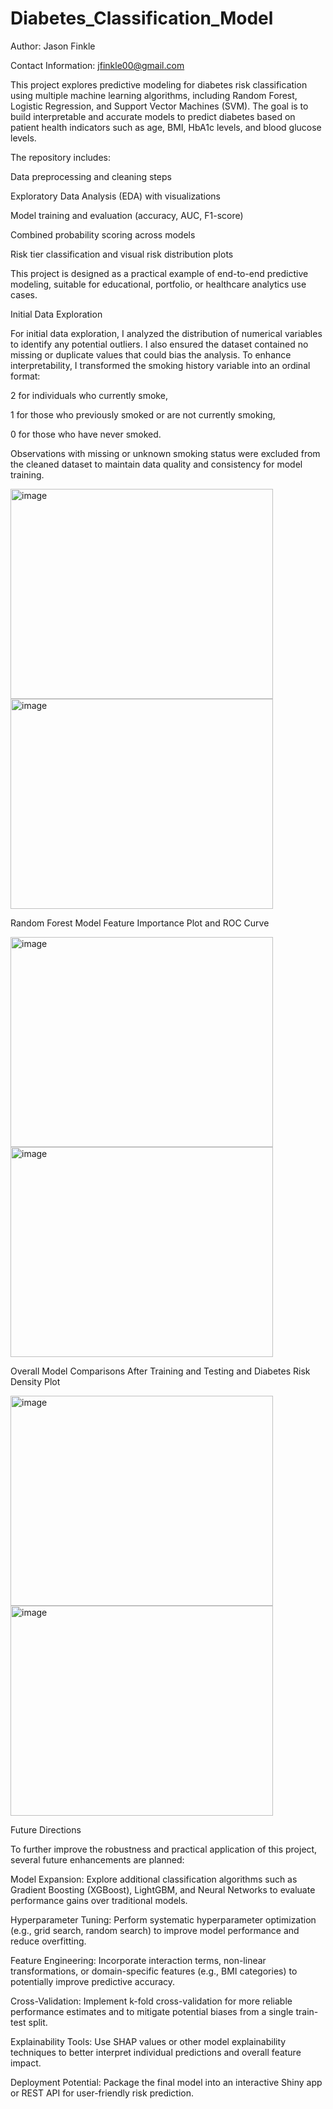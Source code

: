 # Diabetes_Classification_Model

Author: Jason Finkle

Contact Information: jfinkle00@gmail.com

This project explores predictive modeling for diabetes risk classification using multiple machine learning algorithms, including Random Forest, Logistic Regression, and Support Vector Machines (SVM). The goal is to build interpretable and accurate models to predict diabetes based on patient health indicators such as age, BMI, HbA1c levels, and blood glucose levels.

The repository includes:

Data preprocessing and cleaning steps

Exploratory Data Analysis (EDA) with visualizations

Model training and evaluation (accuracy, AUC, F1-score)

Combined probability scoring across models

Risk tier classification and visual risk distribution plots

This project is designed as a practical example of end-to-end predictive modeling, suitable for educational, portfolio, or healthcare analytics use cases.

Initial Data Exploration

For initial data exploration, I analyzed the distribution of numerical variables to identify any potential outliers. I also ensured the dataset contained no missing or duplicate values that could bias the analysis. To enhance interpretability, I transformed the smoking history variable into an ordinal format:

2 for individuals who currently smoke,

1 for those who previously smoked or are not currently smoking,

0 for those who have never smoked.

Observations with missing or unknown smoking status were excluded from the cleaned dataset to maintain data quality and consistency for model training.

<img width="420" height="336" alt="image" src="https://github.com/user-attachments/assets/c5bf69d3-edaf-4175-9cc0-5d4b61819714" />

<img width="420" height="336" alt="image" src="https://github.com/user-attachments/assets/fdb7bdf3-b3f4-4ce3-a3d5-6dcd7e37b74e" />

Random Forest Model Feature Importance Plot and ROC Curve

<img width="420" height="336" alt="image" src="https://github.com/user-attachments/assets/bf4599c7-5702-4346-8df3-c9ca382e99e2" />

<img width="420" height="336" alt="image" src="https://github.com/user-attachments/assets/93f372bb-5439-485e-8fd4-30c3dc04bb25" />

Overall Model Comparisons After Training and Testing and Diabetes Risk Density Plot

<img width="420" height="336" alt="image" src="https://github.com/user-attachments/assets/d5b815ce-e605-4b03-a765-fd1094f35a50" />

<img width="420" height="336" alt="image" src="https://github.com/user-attachments/assets/d1785aeb-124c-4e72-87ad-942f7965e40d" />

Future Directions

To further improve the robustness and practical application of this project, several future enhancements are planned:

Model Expansion: Explore additional classification algorithms such as Gradient Boosting (XGBoost), LightGBM, and Neural Networks to evaluate performance gains over traditional models.

Hyperparameter Tuning: Perform systematic hyperparameter optimization (e.g., grid search, random search) to improve model performance and reduce overfitting.

Feature Engineering: Incorporate interaction terms, non-linear transformations, or domain-specific features (e.g., BMI categories) to potentially improve predictive accuracy.

Cross-Validation: Implement k-fold cross-validation for more reliable performance estimates and to mitigate potential biases from a single train-test split.

Explainability Tools: Use SHAP values or other model explainability techniques to better interpret individual predictions and overall feature impact.

Deployment Potential: Package the final model into an interactive Shiny app or REST API for user-friendly risk prediction.
